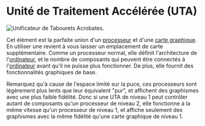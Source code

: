 # Unité de Traitement Accélérée (UTA)

![Unificateur de Tabourets Acrobates.](oredict:oc:apu1)

Cet élément est la parfaite union d'un [processeur](cpu1.md) et d'une [carte graphique](graphicsCard1.md). En utiliser une revient à vous laisser un emplacement de carte supplémentaire. Comme un processeur normal, elle définit l'architecture de l'[ordinateur](../general/computer.md), et le nombre de composants qui peuvent être connectés à l'[ordinateur](../general/computer.md) avant qu'il ne puisse plus fonctionner. De plus, elle fournit des fonctionnalités graphiques de base.

Remarquez qu'à cause de l'espace limité sur la puce, ces processeurs sont légèrement plus lents que leur équivalent "pur", et affichent des graphismes avec une plus faible fidélité. Donc si une UTA de niveau 1 peut contrôler autant de composants qu'un processeur de niveau 2, elle fonctionne à la même vitesse qu'un processeur de niveau 1, et affiche seulement des graphismes avec la même fidélité qu'une carte graphique de niveau 1.
